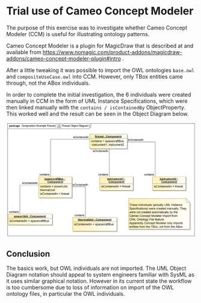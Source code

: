 Trial use of Cameo Concept Modeler
==================================

The purpose of this exercise was to investigate whether Cameo Concept Modeler (CCM) is useful for illustrating ontology patterns.

Cameo Concept Modeler is a plugin for MagicDraw that is described at and available from https://www.nomagic.com/product-addons/magicdraw-addons/cameo-concept-modeler-plugin#intro .

After a little tweaking it was possible to import the OWL ontologies `base.owl` and `compositeUseCase.owl` into CCM. However, only TBox entities came through, not the ABox individuals.

In order to complete the initial investigation, the 6 individuals were created manually in CCM in the form of UML Instance Specifications, which were then linked manually with the `contains / isContainedBy` ObjectProperty. This worked well and the result can be seen in the Object Diagram below.

![Firesat Example Object Diagram](https://github.com/st4se/playground/blob/issue%3D%2310-cameo-concept/trials/Cameo-Concept-Modeler/Firesat-Example/Firesat%20Object%20Diagram.png)

Conclusion
----------

The basics work, but OWL individuals are not imported. The UML Object Diagram notation should appeal to system engineers familiar with SysML as it uses similar graphical notation. However in its current state the workflow is too cumbersome due to loss of information on import of the OWL ontology files, in particular the OWL individuals.
